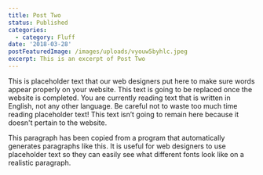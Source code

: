 ```yaml
---
title: Post Two
status: Published
categories:
  - category: Fluff
date: '2018-03-28'
postFeaturedImage: /images/uploads/vyouw5byhlc.jpeg
excerpt: This is an excerpt of Post Two
---
```


This is placeholder text that our web designers put here to make sure words appear properly on your website. This text is going to be replaced once the website is completed. You are currently reading text that is written in English, not any other language. Be careful not to waste too much time reading placeholder text! This text isn’t going to remain here because it doesn't pertain to the website.

This paragraph has been copied from a program that automatically generates paragraphs like this. It is useful for web designers to use placeholder text so they can easily see what different fonts look like on a realistic paragraph.
